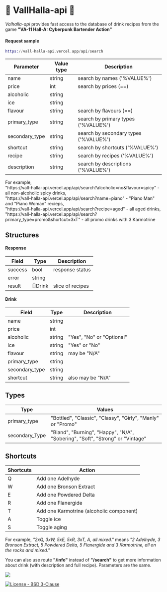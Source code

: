 # 🦾 VallHalla-api 🥃

<i>Valhalla-api</i> provides fast access to the database of drink recipes from the game <b>"VA-11 Hall-A: Cyberpunk Bartender Action"</b>

<h4>Request sample </h4>
  
``` Elixir
https://vall-halla-api.vercel.app/api/search
``` 

Parameter       | Value type | Description   
----------------|------------|-------------------------------------
name            |   string   | search by names ('%VALUE%')
price           |    int     | search by prices (==)
alcoholic       |   string   |
ice             |   string   |
flavour         |   string   | search by flavours (==)
primary_type    |   string   | search by primary types ('%VALUE%')
secondary_type  |   string   | search by secondary types ('%VALUE%')
shortcut        |   string   | search by shortcuts ('%VALUE%')
recipe          |   string   | search by recipes ('%VALUE%')
description     |   string   | search by descriptions ('%VALUE%')

<p>For example, </br>"https://vall-halla-api.vercel.app/api/search?alcoholic=no&flavour=spicy" - all non-alcoholic spicy drinks,</br>
"https://vall-halla-api.vercel.app/api/search?name=piano" - "Piano Man" and "Piano Woman" recieps,</br>
"https://vall-halla-api.vercel.app/api/search?recipe=aged" - all aged drinks,</br>
"https://vall-halla-api.vercel.app/api/search?primary_type=promo&shortcut=3xT" - all promo drinks with 3 Karmotrine</p>   

<h2>Structures</h2>

<h4>Response</h4>

Field                       |       Type         | Description
----------------------------|--------------------|------------
success                     |       bool         | response status
error                       |      string        | 
result                      |     []Drink        | slice of recipes


<h4>Drink</h4>

Field                       |       Type         | Description
----------------------------|--------------------|------------
name                        |      string        |
price                       |       int          |
alcoholic                   |      string        | "Yes", "No" or "Optional"
ice                         |      string        | "Yes" or "No"
flavour                     |      string        | may be "N/A"
primary_type                |      string        |
secondary_type              |      string        |
shortcut                    |      string        | also may be "N/A"


<h2>Types</h2>

Type                     |                                    Values       
-------------------------|------------------------------------------------------------------------
primary_type             | "Bottled", "Classic", "Classy", "Girly", "Manly" or "Promo"
secondary_Type           | "Bland", "Burning", "Happy", "N/A", "Sobering", "Soft", "Strong" or "Vintage"


<h2>Shortcuts</h2>

Shortcuts   |    Action   
------------|-------------------- 
Q           | Add one Adelhyde
W           | Add one Bronson Extract
E           | Add one Powdered Delta
R           | Add one Flanergide
T           | Add one Karmotrine (alcoholic component)
A           | Toggle ice
S           | Toggle aging

<p> For example, <i>"2xQ, 3xW, 5xE, 5xR, 3xT, A, all mixed."</i> means <i>"2 Adelhyde, 3 Bronson Extract, 5 Powdered Delta, 5 Flanergide and 3 Karmotrine, all on the rocks and mixed."</i></p>

You can also use route <b>"/info"</b> instead of <b>"/search"</b> to get more information about drink (with description and full recipe). Parameters are the same.



<img src="https://wakatime.com/badge/user/ee2709af-fc5f-498b-aaa1-3ea47bf12a00/project/ca6a9f63-8582-4243-905e-900ec35cede8.svg?style=for-the-badge">

[![License - BSD 3-Clause](https://img.shields.io/static/v1?label=License&message=BSD+3-Clause&color=%239a68af&style=for-the-badge)](/LICENSE)
